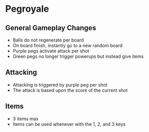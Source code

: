 # Pegroyale

## General Gameplay Changes
- Balls do not regenerate per board
- On board finish, instantly go to a new random board
- Purple pegs activate attack per shot
- Green pegs no longer trigger powerups but instead give items

## Attacking
- Attacking is triggered by purple peg per shot
- The attack is based upon the score of the current shot

## Items
- 3 items max
- Items can be used whenever with the 1, 2, and 3 keys
